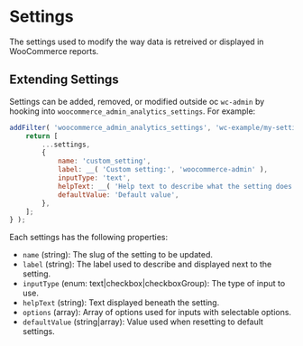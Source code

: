 Settings
=======

The settings used to modify the way data is retreived or displayed in WooCommerce reports.

## Extending Settings

Settings can be added, removed, or modified outside oc `wc-admin` by hooking into `woocommerce_admin_analytics_settings`.  For example:

```js
addFilter( 'woocommerce_admin_analytics_settings', 'wc-example/my-setting', settings => {
	return [
		...settings,
		{
            name: 'custom_setting',
            label: __( 'Custom setting:', 'woocommerce-admin' ),
            inputType: 'text',
            helpText: __( 'Help text to describe what the setting does.' ),
            defaultValue: 'Default value',
		},
	];
} );
```

Each settings has the following properties:

- `name` (string): The slug of the setting to be updated.
- `label` (string): The label used to describe and displayed next to the setting.
- `inputType` (enum: text|checkbox|checkboxGroup): The type of input to use.
- `helpText` (string): Text displayed beneath the setting.
- `options` (array): Array of options used for inputs with selectable options.
- `defaultValue` (string|array): Value used when resetting to default settings.
